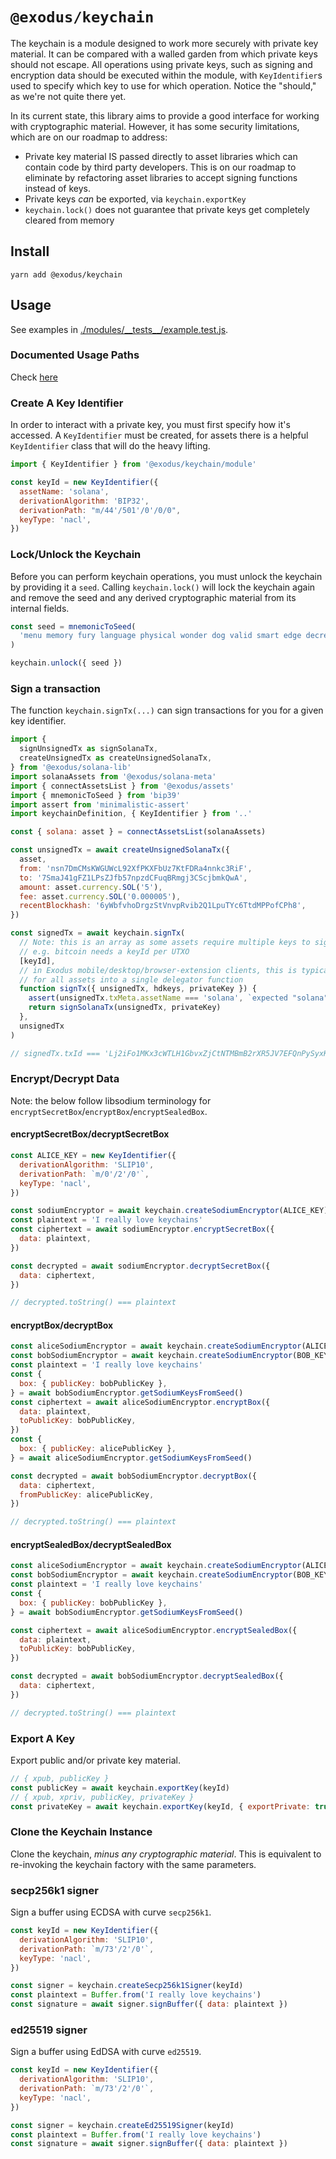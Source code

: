 # `@exodus/keychain`

The keychain is a module designed to work more securely with private key material. It can be compared with a walled garden from which private keys should not escape. All operations using private keys, such as signing and encryption data should be executed within the module, with `KeyIdentifier`s used to specify which key to use for which operation. Notice the "should," as we're not quite there yet.

In its current state, this library aims to provide a good interface for working with cryptographic material. However, it has some security limitations, which are on our roadmap to address:

- Private key material IS passed directly to asset libraries which can contain code by third party developers. This is on our roadmap to eliminate by refactoring asset libraries to accept signing functions instead of keys.
- Private keys _can_ be exported, via `keychain.exportKey`
- `keychain.lock()` does not guarantee that private keys get completely cleared from memory

## Install

```
yarn add @exodus/keychain
```

## Usage

See examples in [./modules/\_\_tests\_\_/example.test.js](./module/__tests__/example.test.js).

### Documented Usage Paths

Check [here](https://github.com/ExodusMovement/exodus-desktop/tree/master/src/app/_local_modules/constants/bip43#documented-usage-paths)

### Create A Key Identifier

In order to interact with a private key, you must first specify how it's accessed. A `KeyIdentifier` must be created, for assets there is a helpful `KeyIdentifier` class that will do the heavy lifting.

```js
import { KeyIdentifier } from '@exodus/keychain/module'

const keyId = new KeyIdentifier({
  assetName: 'solana',
  derivationAlgorithm: 'BIP32',
  derivationPath: "m/44'/501'/0'/0/0",
  keyType: 'nacl',
})
```

### Lock/Unlock the Keychain

Before you can perform keychain operations, you must unlock the keychain by providing it a `seed`. Calling `keychain.lock()` will lock the keychain again and remove the seed and any derived cryptographic material from its internal fields.

```js
const seed = mnemonicToSeed(
  'menu memory fury language physical wonder dog valid smart edge decrease worth'
)

keychain.unlock({ seed })
```

### Sign a transaction

The function `keychain.signTx(...)` can sign transactions for you for a given key identifier.

```js
import {
  signUnsignedTx as signSolanaTx,
  createUnsignedTx as createUnsignedSolanaTx,
} from '@exodus/solana-lib'
import solanaAssets from '@exodus/solana-meta'
import { connectAssetsList } from '@exodus/assets'
import { mnemonicToSeed } from 'bip39'
import assert from 'minimalistic-assert'
import keychainDefinition, { KeyIdentifier } from '..'

const { solana: asset } = connectAssetsList(solanaAssets)

const unsignedTx = await createUnsignedSolanaTx({
  asset,
  from: 'nsn7DmCMsKWGUWcL92XfPKXFbUz7KtFDRa4nnkc3RiF',
  to: '7SmaJ41gFZ1LPsZJfb57npzdCFuqBRmgj3CScjbmkQwA',
  amount: asset.currency.SOL('5'),
  fee: asset.currency.SOL('0.000005'),
  recentBlockhash: '6yWbfvhoDrgzStVnvpRvib2Q1LpuTYc6TtdMPPofCPh8',
})

const signedTx = await keychain.signTx(
  // Note: this is an array as some assets require multiple keys to sign a single transaction,
  // e.g. bitcoin needs a keyId per UTXO
  [keyId],
  // in Exodus mobile/desktop/browser-extension clients, this is typically aggregated
  // for all assets into a single delegator function
  function signTx({ unsignedTx, hdkeys, privateKey }) {
    assert(unsignedTx.txMeta.assetName === 'solana', `expected "solana" tx`)
    return signSolanaTx(unsignedTx, privateKey)
  },
  unsignedTx
)

// signedTx.txId === 'Lj2iFo1MKx3cWTLH1GbvxZjCtNTMBmB2rXR5JV7EFQnPySyxKssAReBJF56e7XzXiAFeYdMCwFvyR3NkFVbh8rS'
```

### Encrypt/Decrypt Data

Note: the below follow libsodium terminology for `encryptSecretBox`/`encryptBox`/`encryptSealedBox`.

#### encryptSecretBox/decryptSecretBox

```js
const ALICE_KEY = new KeyIdentifier({
  derivationAlgorithm: 'SLIP10',
  derivationPath: `m/0'/2'/0'`,
  keyType: 'nacl',
})

const sodiumEncryptor = await keychain.createSodiumEncryptor(ALICE_KEY)
const plaintext = 'I really love keychains'
const ciphertext = await sodiumEncryptor.encryptSecretBox({
  data: plaintext,
})

const decrypted = await sodiumEncryptor.decryptSecretBox({
  data: ciphertext,
})

// decrypted.toString() === plaintext
```

#### encryptBox/decryptBox

```js
const aliceSodiumEncryptor = await keychain.createSodiumEncryptor(ALICE_KEY)
const bobSodiumEncryptor = await keychain.createSodiumEncryptor(BOB_KEY)
const plaintext = 'I really love keychains'
const {
  box: { publicKey: bobPublicKey },
} = await bobSodiumEncryptor.getSodiumKeysFromSeed()
const ciphertext = await aliceSodiumEncryptor.encryptBox({
  data: plaintext,
  toPublicKey: bobPublicKey,
})
const {
  box: { publicKey: alicePublicKey },
} = await aliceSodiumEncryptor.getSodiumKeysFromSeed()

const decrypted = await bobSodiumEncryptor.decryptBox({
  data: ciphertext,
  fromPublicKey: alicePublicKey,
})

// decrypted.toString() === plaintext
```

#### encryptSealedBox/decryptSealedBox

```js
const aliceSodiumEncryptor = await keychain.createSodiumEncryptor(ALICE_KEY)
const bobSodiumEncryptor = await keychain.createSodiumEncryptor(BOB_KEY)
const plaintext = 'I really love keychains'
const {
  box: { publicKey: bobPublicKey },
} = await bobSodiumEncryptor.getSodiumKeysFromSeed()

const ciphertext = await aliceSodiumEncryptor.encryptSealedBox({
  data: plaintext,
  toPublicKey: bobPublicKey,
})

const decrypted = await bobSodiumEncryptor.decryptSealedBox({
  data: ciphertext,
})

// decrypted.toString() === plaintext
```

### Export A Key

Export public and/or private key material.

```js
// { xpub, publicKey }
const publicKey = await keychain.exportKey(keyId)
// { xpub, xpriv, publicKey, privateKey }
const privateKey = await keychain.exportKey(keyId, { exportPrivate: true })
```

### Clone the Keychain Instance

Clone the keychain, _minus any cryptographic material_. This is equivalent to re-invoking the keychain factory with the same parameters.

### secp256k1 signer

Sign a buffer using ECDSA with curve `secp256k1`.

```js
const keyId = new KeyIdentifier({
  derivationAlgorithm: 'SLIP10',
  derivationPath: `m/73'/2'/0'`,
  keyType: 'nacl',
})

const signer = keychain.createSecp256k1Signer(keyId)
const plaintext = Buffer.from('I really love keychains')
const signature = await signer.signBuffer({ data: plaintext })
```

### ed25519 signer

Sign a buffer using EdDSA with curve `ed25519`.

```js
const keyId = new KeyIdentifier({
  derivationAlgorithm: 'SLIP10',
  derivationPath: `m/73'/2'/0'`,
  keyType: 'nacl',
})

const signer = keychain.createEd25519Signer(keyId)
const plaintext = Buffer.from('I really love keychains')
const signature = await signer.signBuffer({ data: plaintext })
```
